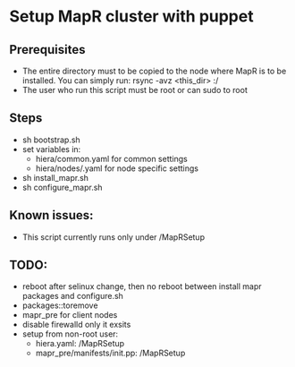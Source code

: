 # Setup MapR cluster with puppet

## Prerequisites

- The entire directory must to be copied to the node where MapR is to be installed. 
  You can simply run: rsync -avz <this_dir> <node>:/
- The user who run this script must be root or can sudo to root  


## Steps

- sh bootstrap.sh
- set variables in:
	- hiera/common.yaml       for common settings
	- hiera/nodes/<node>.yaml for node specific settings
- sh install_mapr.sh
- sh configure_mapr.sh

## Known issues:

- This script currently runs only under /MapRSetup

## TODO:
- reboot after selinux change, then no reboot between install mapr packages and configure.sh
- packages::toremove
- mapr_pre for client nodes
- disable firewalld only it exsits
- setup from non-root user:
	- hiera.yaml: /MapRSetup
	- mapr_pre/manifests/init.pp: /MapRSetup
